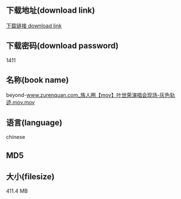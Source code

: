 ## 下载地址(download link)
[下载链接 download link](https://tutu365.netlify.app/?s=beyond-www.zurenquan.com_%E6%97%8F%E4%BA%BA%E5%9C%88%E3%80%90mov%E3%80%91%E5%8F%B6%E4%B8%96%E8%8D%A3%E6%BC%94%E5%94%B1%E4%BC%9A%E7%8E%B0%E5%9C%BA-%E7%81%B0%E8%89%B2%E8%BD%A8%E8%BF%B9.mov)

## 下载密码(download password)
1411

## 名称(book name)
beyond-www.zurenquan.com_族人圈【mov】叶世荣演唱会现场-灰色轨迹.mov.mov

## 语言(language)
chinese

## MD5


## 大小(filesize)
411.4 MB
